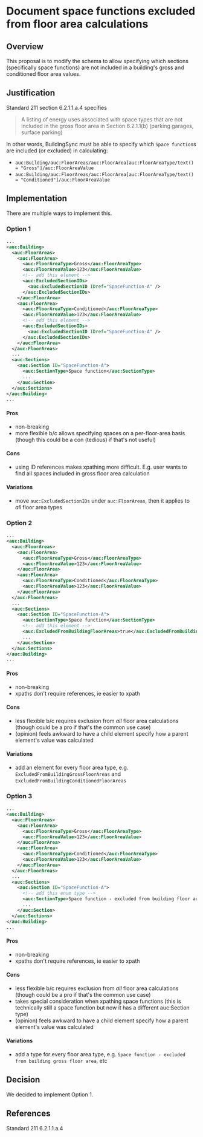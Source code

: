 # Document space functions excluded from floor area calculations

## Overview

This proposal is to modify the schema to allow specifying which sections (specifically space functions) are not included in a building's gross and conditioned floor area values.

## Justification

Standard 211 section 6.2.1.1.a.4 specifies
> A listing of energy uses associated with space types that are not included in the gross floor area in Section 6.2.1.1(b) (parking garages, surface parking)

In other words, BuildingSync must be able to specify which `Space function`s are included (or excluded) in calculating:
- `auc:Building/auc:FloorAreas/auc:FloorArea[auc:FloorAreaType/text() = "Gross"]/auc:FloorAreaValue`
- `auc:Building/auc:FloorAreas/auc:FloorArea[auc:FloorAreaType/text() = "Conditioned"]/auc:FloorAreaValue`

## Implementation

There are multiple ways to implement this.

### Option 1

```xml
...
<auc:Building>
  <auc:FloorAreas>
    <auc:FloorArea>
      <auc:FloorAreaType>Gross</auc:FloorAreaType>
      <auc:FloorAreaValue>123</auc:FloorAreaValue>
      <!-- add this element -->
      <auc:ExcludedSectionIDs>
        <auc:ExcludedSectionID IDref="SpaceFunction-A" />
      </auc:ExcludedSectionIDs>
    </auc:FloorArea>
    <auc:FloorArea>
      <auc:FloorAreaType>Conditioned</auc:FloorAreaType>
      <auc:FloorAreaValue>123</auc:FloorAreaValue>
      <!-- add this element -->
      <auc:ExcludedSectionIDs>
        <auc:ExcludedSectionID IDref="SpaceFunction-A" />
      </auc:ExcludedSectionIDs>
    </auc:FloorArea>
  </auc:FloorAreas>
  ...
  <auc:Sections>
    <auc:Section ID="SpaceFunction-A">
      <auc:SectionType>Space function</auc:SectionType>
      ...
    </auc:Section>
  </auc:Sections>
</auc:Building>
...
```

#### Pros
- non-breaking
- more flexible b/c allows specifying spaces on a per-floor-area basis (though this could be a con (tedious) if that's not useful)

#### Cons
- using ID references makes xpathing more difficult. E.g. user wants to find all spaces included in gross floor area calculation

#### Variations
- move `auc:ExcludedSectionIDs` under `auc:FloorAreas`, then it applies to _all_ floor area types

### Option 2

```xml
...
<auc:Building>
  <auc:FloorAreas>
    <auc:FloorArea>
      <auc:FloorAreaType>Gross</auc:FloorAreaType>
      <auc:FloorAreaValue>123</auc:FloorAreaValue>
    </auc:FloorArea>
    <auc:FloorArea>
      <auc:FloorAreaType>Conditioned</auc:FloorAreaType>
      <auc:FloorAreaValue>123</auc:FloorAreaValue>
    </auc:FloorArea>
  </auc:FloorAreas>
  ...
  <auc:Sections>
    <auc:Section ID="SpaceFunction-A">
      <auc:SectionType>Space function</auc:SectionType>
      <!-- add this element -->
      <auc:ExcludedFromBuildingFloorAreas>true</auc:ExcludedFromBuildingFloorAreas>
      ...
    </auc:Section>
  </auc:Sections>
</auc:Building>
...
```

#### Pros
- non-breaking
- xpaths don't require references, ie easier to xpath

#### Cons
- less flexible b/c requires exclusion from _all_ floor area calculations (though could be a pro if that's the common use case)
- (opinion) feels awkward to have a child element specify how a parent element's value was calculated

#### Variations
- add an element for every floor area type, e.g. `ExcludedFromBuildingGrossFloorAreas` and `ExcludedFromBuildingConditionedFloorAreas`

### Option 3

```xml
...
<auc:Building>
  <auc:FloorAreas>
    <auc:FloorArea>
      <auc:FloorAreaType>Gross</auc:FloorAreaType>
      <auc:FloorAreaValue>123</auc:FloorAreaValue>
    </auc:FloorArea>
    <auc:FloorArea>
      <auc:FloorAreaType>Conditioned</auc:FloorAreaType>
      <auc:FloorAreaValue>123</auc:FloorAreaValue>
    </auc:FloorArea>
  </auc:FloorAreas>
  ...
  <auc:Sections>
    <auc:Section ID="SpaceFunction-A">
      <!-- add this enum type -->
      <auc:SectionType>Space function - excluded from building floor area</auc:SectionType>
      ...
    </auc:Section>
  </auc:Sections>
</auc:Building>
...
```

#### Pros
- non-breaking
- xpaths don't require references, ie easier to xpath

#### Cons
- less flexible b/c requires exclusion from _all_ floor area calculations (though could be a pro if that's the common use case)
- takes special consideration when xpathing space functions (this is technically still a space function but now it has a different auc:Section type)
- (opinion) feels awkward to have a child element specify how a parent element's value was calculated

#### Variations
- add a type for every floor area type, e.g. `Space function - excluded from building gross floor area`, etc

## Decision
We decided to implement Option 1.

## References

Standard 211 6.2.1.1.a.4
